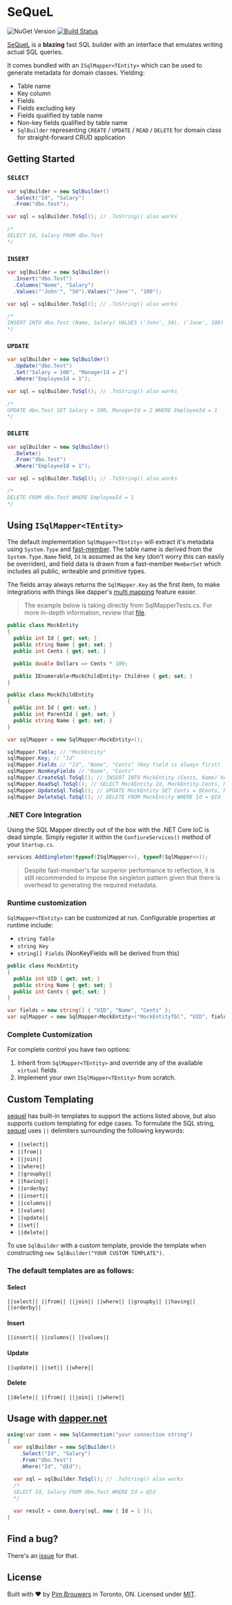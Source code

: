 # SeQueL
![NuGet Version](https://img.shields.io/nuget/v/Sequel.svg)
[![Build Status](https://travis-ci.org/pimbrouwers/sequel.svg?branch=master)](https://travis-ci.org/pimbrouwers/sequel)

[SeQueL](https://github.com/pimbrouwers/sequel) is a **blazing** fast SQL builder with an interface that emulates writing actual SQL queries.

It comes bundled with an `ISqlMapper<TEntity>` which can be used to generate metadata for domain classes. Yielding:
- Table name
- Key column
- Fields 
- Fields excluding key
- Fields qualified by table name
- Non-key fields qualified by table name
- `SqlBuilder` representing `CREATE` / `UPDATE` / `READ` / `DELETE`  for domain class for straight-forward CRUD application

## Getting Started
### `SELECT`

```c#
var sqlBuilder = new SqlBuilder()
  .Select("Id", "Salary")
  .From("dbo.Test");

var sql = sqlBuilder.ToSql(); // .ToString() also works

/*
SELECT Id, Salary FROM dbo.Test
*/
```

### `INSERT`

```c#
var sqlBuilder = new SqlBuilder()
  .Insert("dbo.Test")
  .Columns("Name", "Salary")
  .Values("'John'", "50").Values("'Jane'", "100");

var sql = sqlBuilder.ToSql(); // .ToString() also works

/*
INSERT INTO dbo.Test (Name, Salary) VALUES ('John', 50), ('Jane', 100)
*/
```

### `UPDATE`

```c#
var sqlBuilder = new SqlBuilder()
  .Update("dbo.Test")
  .Set("Salary = 100", "ManagerId = 2")
  .Where("EmployeeId = 1");

var sql = sqlBuilder.ToSql(); // .ToString() also works

/*
UPDATE dbo.Test SET Salary = 100, ManagerId = 2 WHERE EmployeeId = 1
*/
```

### `DELETE`

```c#
var sqlBuilder = new SqlBuilder()
  .Delete()
  .From("dbo.Test")
  .Where("EmployeeId = 1");

var sql = sqlBuilder.ToSql(); // .ToString() also works

/*
DELETE FROM dbo.Test WHERE EmployeeId = 1
*/
```

## Using `ISqlMapper<TEntity>`
The default implementation `SqlMapper<TEntity>` will extract it's metadata using `System.Type` and [fast-member](https://github.com/mgravell/fast-member/). The table name is derived from the `System.Type.Name` field, `Id` is assumed as the key (don't worry this can easily be overriden), and field data is drawn from a fast-member `MemberSet` which includes all public, writeable and primitive types.

The fields array always returns the `SqlMapper.Key` as the first item, to make integrations with things like dapper's [multi mapping](https://github.com/StackExchange/Dapper#multi-mapping) feature easier.

> The example below is taking directly from SqlMapperTests.cs. For more in-depth information, review that [file](https://github.com/pimbrouwers/sequel/blob/master/src/Sequel.Tests/SqlMapperTests.cs).

```c#
public class MockEntity
{
  public int Id { get; set; }
  public string Name { get; set; }
  public int Cents { get; set; }

  public double Dollars => Cents * 100;

  public IEnumerable<MockChildEntity> Children { get; set; }
}

public class MockChildEntity
{
  public int Id { get; set; }
  public int ParentId { get; set; }
  public string Name { get; set; }
}

var sqlMapper = new SqlMapper<MockEntity>();

sqlMapper.Table; // "MockEntity"
sqlMapper.Key; // "Id"
sqlMapper.Fields // "Id", "Name", "Cents" (Key field is always first)
sqlMapper.NonKeyFields // "Name", "Cents"
sqlMapper.CreateSql.ToSql(); // INSERT INTO MockEntity (Cents, Name) VALUES (@Cents, @Name)
sqlMapper.ReadSql.ToSql(); // SELECT MockEntity.Id, MockEntity.Cents, MockEntity.Name FROM MockEntity
sqlMapper.UpdateSql.ToSql(); // UPDATE MockEntity SET Cents = @Cents, Name = @Name WHERE Id = @Id
sqlMapper.DeleteSql.ToSql(); // DELETE FROM MockEntity WHERE Id = @Id
```

### .NET Core Integration
Using the SQL Mapper directly out of the box with the .NET Core IoC is dead simple. Simply register it within the `ConfiureServices()` method of your `Startup.cs`.

```c#
services.AddSingleton(typeof(ISqlMapper<>), typeof(SqlMapper<>));
```

> Despite fast-member's far surperior performance to reflection, it is still recommended to impose the singleton pattern given that there is overhead to generating the required metadata.

### Runtime customization

`SqlMapper<TEntity>` can be customized at run. Configurable properties at runtime include:
- `string Table`
- `string Key`
- `string[] Fields` (NonKeyFields will be derived from this)

```c#
public class MockEntity
{
  public int UID { get; set; }
  public string Name { get; set; }
  public int Cents { get; set; }
}

var fields = new string[] { "UID", "Name", "Cents" };
var sqlMapper = new SqlMapper<MockEntity>("MockEntityTbl", "UID", fields);
```

### Complete Customization
For complete control you have two options:
1. Inherit from `SqlMapper<TEntity>` and override any of the available `virtual` fields.
2. Implement your own `ISqlMapper<TEntity>` from scratch.

## Custom Templating

[sequel](https://github.com/pimbrouwers/sequel) has built-in templates to support the actions listed above, but also supports custom templating for edge cases. To formulate the SQL string, [sequel](https://github.com/pimbrouwers/sequel) uses `||` delimiters surrounding the following keywords:

- `||select||`
- `||from||`
- `||join||`
- `||where||`
- `||groupby||`
- `||having||`
- `||orderby|`
- `||insert||`
- `||columns||`
- `||values|`
- `||update||`
- `||set||`
- `||delete||`

To use `SqlBuilder` with a custom template, provide the template when constructing `new SqlBuilder("YOUR CUSTOM TEMPLATE")`.

### The default templates are as follows:

#### Select
`||select|| ||from|| ||join|| ||where|| ||groupby|| ||having|| ||orderby||`

#### Insert
`||insert|| ||columns|| ||values||`

#### Update
`||update|| ||set|| ||where||`

#### Delete
`||delete|| ||from|| ||join|| ||where||`

## Usage with [dapper.net](https://github.com/StackExchange/Dapper)

```c#
using(var conn = new SqlConnection("your connection string")
{
  var sqlBuilder = new SqlBuilder()
    .Select("Id", "Salary")
    .From("dbo.Test")
    .Where("Id", "@Id");

  var sql = sqlBuilder.ToSql(); // .ToString() also works 
  /*
  SELECT Id, Salary FROM dbo.Test WHERE Id = @Id
  */ 
    
  var result = conn.Query(sql, new { Id = 1 });
}
```

## Find a bug?

There's an [issue](https://github.com/pimbrouwers/sequel/issues) for that.

## License

Built with ♥ by [Pim Brouwers](https://github.com/pimbrouwers) in Toronto, ON. Licensed under [MIT](https://github.com/pimbrouwers/sequel/blob/master/LICENSE).
